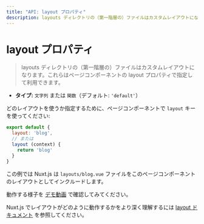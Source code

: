 ```yaml
---
title: "API: layout プロパティ"
description: layouts ディレクトリの（第一階層の）ファイルはカスタムレイアウトになります。これらはページコンポーネントの layout プロパティで指定して利用できます。
---
```


<!-- title: "API: The layout Property" -->
<!-- description: Every file (first level) in the layouts directory will create a custom layout accessible with the layout property in the page component. -->

<!-- # The layout Property -->

# layout プロパティ

<!-- \> Every file (first level) in the layouts directory will create a custom layout accessible with the layout property in the page component. -->

> layouts ディレクトリの（第一階層の）ファイルはカスタムレイアウトになります。これらはページコンポーネントの layout プロパティで指定して利用できます。

<!-- - **Type:** `String` or `Function` (default: `'default'`) -->

- **タイプ:** `文字列` または `関数`（デフォルト: `'default'`）

<!-- Use the `layout` key in your pages components to define which layout to use: -->

どのレイアウトを使うか指定するために、ページコンポーネントで `layout` キーを使ってください:

<!-- ```js -->
<!-- export default { -->
<!--   layout: 'blog', -->
<!--   // OR -->
<!--   layout (context) { -->
<!--     return 'blog' -->
<!--   } -->
<!-- } -->
<!-- ``` -->

```js
export default {
  layout: 'blog',
  // または
  layout (context) {
    return 'blog'
  }
}
```

<!-- In this example, Nuxt.js will include the `layouts/blog.vue` file as a layout for this page component. -->

この例では Nuxt.js は `layouts/blog.vue` ファイルをこのページコンポーネントのレイアウトとしてインクルードします。

<!-- Check the [demonstration video](https://www.youtube.com/watch?v=YOKnSTp7d38) to see it in action. -->

動作する様子を [デモ動画](https://www.youtube.com/watch?v=YOKnSTp7d38) で確認してみてください。

<!-- To understand how the layouts work with nuxt.js, take a look at the [layout documentation](/guide/views#layouts). -->
Nuxt.js でレイアウトがどのように動作するかをより深く理解するには [layout ドキュメント](/guide/views#レイアウト) を参照してください。
